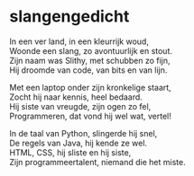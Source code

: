 # slangengedicht

In een ver land, in een kleurrijk woud,\
Woonde een slang, zo avontuurlijk en stout.\
Zijn naam was Slithy, met schubben zo fijn,\
Hij droomde van code, van bits en van lijn.

Met een laptop onder zijn kronkelige staart,\
Zocht hij naar kennis, heel bedaard.\
Hij siste van vreugde, zijn ogen zo fel,\
Programmeren, dat vond hij wel wat, vertel!

In de taal van Python, slingerde hij snel,\
De regels van Java, hij kende ze wel.\
HTML, CSS, hij sliste en hij siste,\
Zijn programmeertalent, niemand die het miste.

